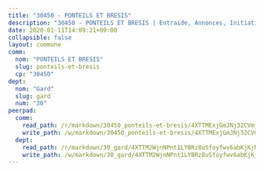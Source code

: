 ```yaml
---
title: "30450 - PONTEILS ET BRESIS"
description: "30450 - PONTEILS ET BRESIS | Entraide, Annonces, Initiatives"
date: 2020-01-11T14:09:21+09:00
collapsible: false
layout: commune
comm:
  nom: "PONTEILS ET BRESIS"
  slug: ponteils-et-bresis
  cp: "30450"
dept:
  nom: "Gard"
  slug: gard
  num: "30"
peerpad:
  comm:
    read_path: /r/markdown/30450_ponteils-et-bresis/4XTTMExjGmJNj32CVmj5toSR37XXdxosfwYrjeroAjf4QS5Hb
    write_path: /w/markdown/30450_ponteils-et-bresis/4XTTMExjGmJNj32CVmj5toSR37XXdxosfwYrjeroAjf4QS5Hb-K3TgU5igdRQ1bf9niJtAtxpdq9JBB7cHWGdwBTykA5xuZ54jMvob2yt5wUaB2ahkDYFw1b63VKTBsz3bo29LvJ1mZTKT8NhzxCA9d9fds9JC1yN85AuSxx1P1e2qwyVU4rMxhKMB
  dept:
    read_path: /r/markdown/30_gard/4XTTM2WjnNPnt1LYBRz8uSfoyfwv6abKjKjNdBGxuvymmgvkj
    write_path: /w/markdown/30_gard/4XTTM2WjnNPnt1LYBRz8uSfoyfwv6abKjKjNdBGxuvymmgvkj-K3TgUpCvFefN2LRJ7huXqVovWWqmjJgEMWkVs9s4fhfrGjyZZK9z4gxyddycCKs6S9BWFUcJqqZYCKuxj79SWNiGiob7Xchr25rMmkVQhAFrAwBxAqY3T99GTsQfKxLrXrnx3pGK
---
```



